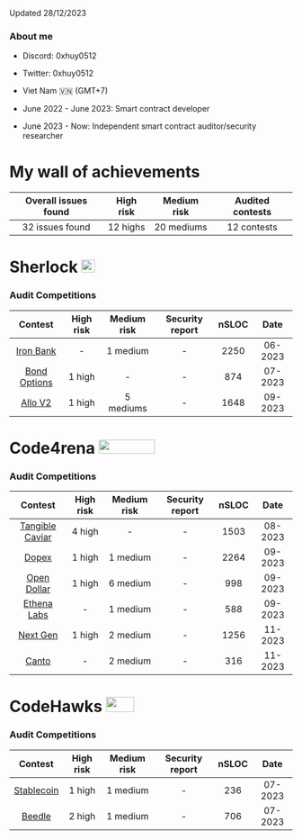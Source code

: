 Updated 28/12/2023

### About me


- Discord: 0xhuy0512
- Twitter: 0xhuy0512

- Viet Nam  🇻🇳 (GMT+7)
- June 2022 - June 2023: Smart contract developer
- June 2023 - Now: Independent smart contract auditor/security researcher

# My wall of achievements
| Overall issues found | High risk |  Medium risk | Audited contests  |
|:--:|:--:|:--:|:--:|
| 32 issues found | 12 highs |20 mediums | 12 contests |
<!--
# My monthly tracking 
### 1 June, 2023 - 1 July, 2023 
| Total issues | High risk | Medium risk | Audited contests | Security reports | Earned payouts |
|:--:|:--:|:--:|:--:|:--:|:--:|
| 1 issue found | -  | 1 medium | 1 contest | - | 1005 USDC |

### 1 July, 2023 - 1 August, 2023 
| Total issues | High risk | Medium risk | Audited contests | Security reports | Earned payouts |
|:--:|:--:|:--:|:--:|:--:|:--:|
| 10 issues found  | 4 highs  | 6 mediums  | 7 contests | - | 246 USDC |

### 1 August, 2023 - 1 September, 2023 
| Total issues | High risk | Medium risk | Audited contests | Security reports | Earned payouts |
|:--:|:--:|:--:|:--:|:--:|:--:|
| 6 issues found  | 2 highs  | 4 mediums  | 1 contests | - | - |
-->
# Sherlock <img src="https://audits.sherlock.xyz/_next/static/media/sherlock_logo.bf519c9e.svg" width=24 height=23.5>

### Audit Competitions
| Contest | High risk | Medium risk | Security report   | nSLOC | Date
|:--:|:--:|:--:|:--:|:--:|:--:|
| [Iron Bank](https://audits.sherlock.xyz/contests/84)        | -       | 1 medium | -     | 2250      |06-2023
| [Bond Options](https://audits.sherlock.xyz/contests/99)     | 1 high  |-         | -     | 874     | 07-2023
|[Allo V2](https://audits.sherlock.xyz/contests/109)          | 1 high  |5 mediums |-          | 1648   | 09-2023

# Code4rena <img src="https://code4rena.com/logos/c4-logo.svg" width=100 height=25>

### Audit Competitions
| Contest | High risk | Medium risk | Security report | nSLOC|Date
|:--:|:--:|:--:|:--:|:--:|:--:|
| [Tangible Caviar](https://code4rena.com/contests/2023-08-tangible-caviar#top)     | 4 high | - | -  | 1503 |08-2023
| [Dopex](https://code4rena.com/audits/2023-08-dopex#top)     |1 high  | 1 medium | - | 2264 |09-2023
| [Open Dollar](https://code4rena.com/audits/2023-10-open-dollar#top)     | 1 high | 6 medium |  -   | 998 | 09-2023
| [Ethena Labs](https://code4rena.com/audits/2023-10-ethena-labs#top)     | - | 1 medium |  -   | 588 | 09-2023
| [Next Gen](https://code4rena.com/audits/2023-10-ethena-labs#top)     | 1 high | 2 medium |  -   | 1256 | 11-2023
| [Canto](https://code4rena.com/audits/2023-10-ethena-labs#top)     | - | 2 medium |  -   | 316 | 11-2023

# CodeHawks <img src="https://res.cloudinary.com/droqoz7lg/image/upload/v1689080263/snhkgvtsidryjdtx0pce.png" width=50 height=27>

### Audit Competitions
| Contest | High risk | Medium risk | Security report  | nSLOC |Date
|:--:|:--:|:--:|:--:|:--:|:--:|
| [Stablecoin](https://www.codehawks.com/contests/cljx3b9390009liqwuedkn0m0)     | 1 high | 1 medium | - | 236 |07-2023
| [Beedle](https://www.codehawks.com/contests/clkbo1fa20009jr08nyyf9wbx)         | 2 high | 1 medium | - | 706 |07-2023
<!--
# Immunefi <img src="https://immunefi.com/images/logo-white.svg" width=100 height=25>

### Bug bounties
| Project | Severity | Security Report | Payout | Status |
|:--:|:--:|:--:|:--:|:--:|
| - | - | - | - | - |
